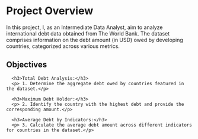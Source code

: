 <!DOCTYPE html>
<html>

<head>
  <title>Project Overview</title>
</head>

  <h1>Project Overview</h1>

  <p>In this project, I, as an Intermediate Data Analyst, aim to analyze international debt data obtained from The World Bank. The dataset comprises information on the debt amount (in USD) owed by developing countries, categorized across various metrics.</p>

  <h2>Objectives</h2>

      <h3>Total Debt Analysis:</h3>
      <p> 1. Determine the aggregate debt owed by countries featured in the dataset.</p>
    
      <h3>Maximum Debt Holder:</h3>
      <p> 2. Identify the country with the highest debt and provide the corresponding amount.</p>
 
      <h3>Average Debt by Indicators:</h3>
      <p> 3. Calculate the average debt amount across different indicators for countries in the dataset.</p>
